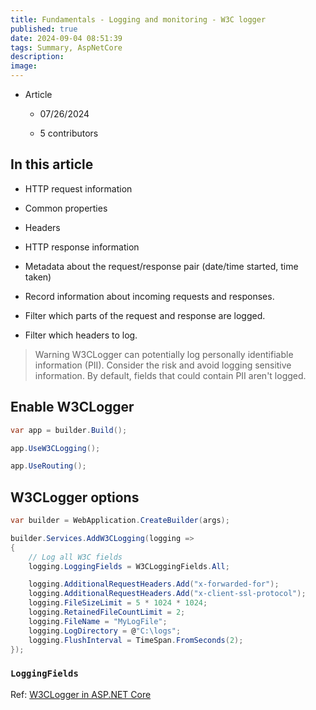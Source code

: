 ```yaml
---
title: Fundamentals - Logging and monitoring - W3C logger
published: true
date: 2024-09-04 08:51:39
tags: Summary, AspNetCore
description: 
image:
---
```

- Article

  - 07/26/2024

  - 5 contributors

## In this article

 - HTTP request information

 - Common properties

 - Headers

 - HTTP response information

 - Metadata about the request/response pair (date/time started, time taken)

 - Record information about incoming requests and responses.

 - Filter which parts of the request and response are logged.

 - Filter which headers to log.

> Warning
W3CLogger can potentially log personally identifiable information (PII). Consider the risk and avoid logging sensitive information. By default, fields that could contain PII aren't logged.

## Enable W3CLogger

```csharp
var app = builder.Build();

app.UseW3CLogging();

app.UseRouting();
```

## W3CLogger options

```csharp
var builder = WebApplication.CreateBuilder(args);

builder.Services.AddW3CLogging(logging =>
{
    // Log all W3C fields
    logging.LoggingFields = W3CLoggingFields.All;

    logging.AdditionalRequestHeaders.Add("x-forwarded-for");
    logging.AdditionalRequestHeaders.Add("x-client-ssl-protocol");
    logging.FileSizeLimit = 5 * 1024 * 1024;
    logging.RetainedFileCountLimit = 2;
    logging.FileName = "MyLogFile";
    logging.LogDirectory = @"C:\logs";
    logging.FlushInterval = TimeSpan.FromSeconds(2);
});
```

### ```LoggingFields```

Ref: [W3CLogger in ASP.NET Core](https://learn.microsoft.com/en-us/aspnet/core/fundamentals/w3c-logger/?view=aspnetcore-8.0)